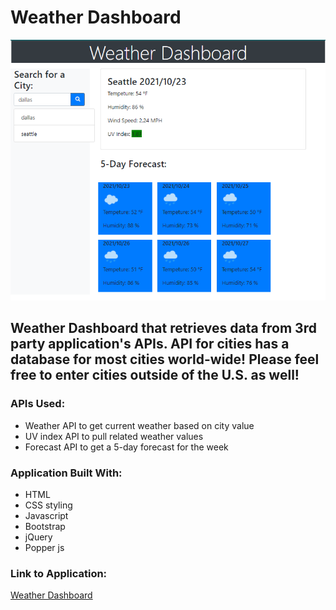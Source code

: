 # Weather Dashboard

![Screenshot](hw6-screenshot.PNG)

## Weather Dashboard that retrieves data from 3rd party application's APIs. API for cities has a database for most cities world-wide! Please feel free to enter cities outside of the U.S. as well!

### APIs Used:
- Weather API to get current weather based on city value
- UV index API to pull related weather values
- Forecast API to get a 5-day forecast for the week

### Application Built With:
- HTML
- CSS styling
- Javascript
- Bootstrap
- jQuery
- Popper js

### Link to Application:
[Weather Dashboard](https://matthewwalker333.github.io/weather_dashboard/)
